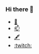 ### Hi there 👋

- [🦋](https://bsky.app/profile/craftgear.bsky.social)
- [📫](mailto:craftgear+biz@gmail.com)
- [🖋️](https://craftgear.github.io)
- [:twitch:]()
<!--
**craftgear/craftgear** is a ✨ _special_ ✨ repository because its `README.md` (this file) appears on your GitHub profile.

Here are some ideas to get you started:

- 🔭 I’m currently working on ...
- 🌱 I’m currently learning ...
- 👯 I’m looking to collaborate on ...
- 🤔 I’m looking for help with ...
- 💬 Ask me about ...
- 📫 How to reach me: ...
- 😄 Pronouns: ...
- ⚡ Fun fact: ...
-->
